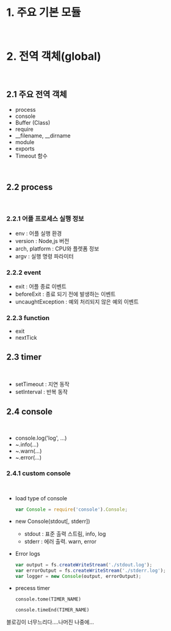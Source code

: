 # 1. 주요 기본 모듈

<br>

# 2. 전역 객체(global)

<br>

## 2.1 주요 전역 객체

- process
- console
- Buffer (Class)
- require
- \__filename,  __dirname
- module
- exports
- Timeout 함수

<br>

## 2.2 process

<br>

### 2.2.1 어플 프로세스 실행 정보

- env : 어플 실행 환경
- version : Node,js 버전
- arch, platform : CPU와 플렛폼 정보
- argv : 실행 명령 파라미터

### 2.2.2 event

- exit : 어플 종료 이벤트
- beforeExit : 종료 되기 전에 발생하는 이벤트
- uncaughtException : 예외 처리되지 않은 예외 이벤트

### 2.2.3 function

- exit
- nextTick

## 2.3 timer

<br>

- setTimeout : 지연 동작
- setInterval : 반복 동작

## 2.4 console 

<br>

- console.log('log', ...)
- ~.info(...)
- ~.warn(...)
- ~.error(...)

### 2.4.1 custom console

<br>

- load type of console

  ```javascript
  var Console = require('console').Console;
  ```

- new Console(stdout[, stderr])

  - stdout : 표준 출력 스트림, info, log
  - stderr : 에러 출력. warn, error

- Error logs

  ```javascript
  var output = fs.createWriteStream('./stdout.log');
  var errorOutput = fs.createWriteStream('./stderr.log');
  var logger = new Console(output, errorOutput);
  ```

- precess timer

  `console.tome(TIMER_NAME)`

  `console.timeEnd(TIMER_NAME)`



블로깅이 너무느리다....나머진 나중에...
